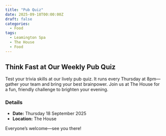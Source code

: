 ```yaml
---
title: "Pub Quiz"
date: 2025-09-18T00:00:00Z
draft: false
categories:
  - Food
tags:
  - Leamington Spa
  - The House
  - Food
---
```


## Think Fast at Our Weekly Pub Quiz

Test your trivia skills at our lively pub quiz. It runs every Thursday at 8pm—gather your team and bring your best brainpower. Join us at The House for a fun, friendly challenge to brighten your evening.

### Details
- **Date:** Thursday 18 September 2025
- **Location:** The House

Everyone’s welcome—see you there!